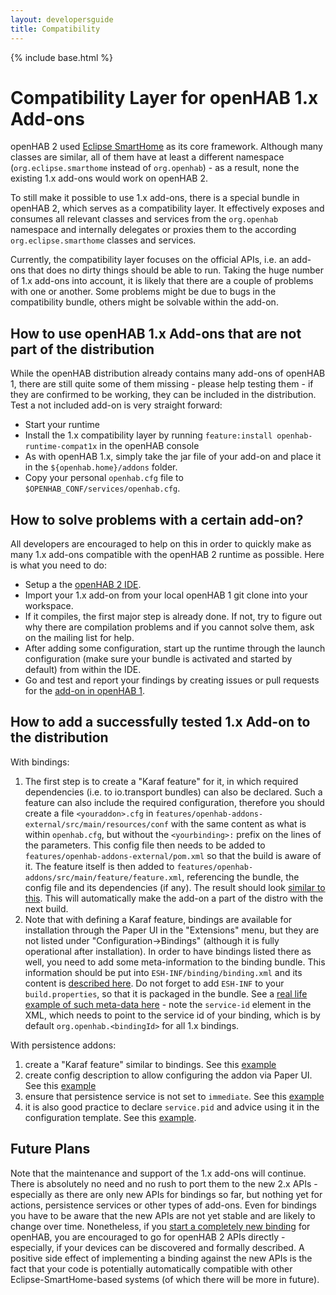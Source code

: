```yaml
---
layout: developersguide
title: Compatibility
---
```


{% include base.html %}

# Compatibility Layer for openHAB 1.x Add-ons

openHAB 2 used [Eclipse SmartHome](https://www.eclipse.org/smarthome/) as its core framework. Although many classes are similar, all of them have at least a different namespace (`org.eclipse.smarthome` instead of `org.openhab`) - as a result, none the existing 1.x add-ons would work on openHAB 2.

To still make it possible to use 1.x add-ons, there is a special bundle in openHAB 2, which serves as a compatibility layer. It effectively exposes and consumes all relevant classes and services from the `org.openhab` namespace and internally delegates or proxies them to the according `org.eclipse.smarthome` classes and services.

Currently, the compatibility layer focuses on the official APIs, i.e. an add-ons that does no dirty things should be able to run. Taking the huge number of 1.x add-ons into account, it is likely that there are a couple of problems with one or another. Some problems might be due to bugs in the compatibility bundle, others might be solvable within the add-on.

## How to use openHAB 1.x Add-ons that are not part of the distribution

While the openHAB distribution already contains many add-ons of openHAB 1, there are still quite some of them missing - please help testing them - if they are confirmed to be working, they can be included in the distribution.
Test a not included add-on is very straight forward:
 - Start your runtime
 - Install the 1.x compatibility layer by running `feature:install openhab-runtime-compat1x` in the openHAB console
 - As with openHAB 1.x, simply take the jar file of your add-on and place it in the `${openhab.home}/addons` folder.
 - Copy your personal `openhab.cfg` file to `$OPENHAB_CONF/services/openhab.cfg`.

## How to solve problems with a certain add-on?

All developers are encouraged to help on this in order to quickly make as many 1.x add-ons compatible with the openHAB 2 runtime as possible.
Here is what you need to do:
 - Setup a the [openHAB 2 IDE](../development/ide.html).
 - Import your 1.x add-on from your local openHAB 1 git clone into your workspace.
 - If it compiles, the first major step is already done. If not, try to figure out why there are compilation problems and if you cannot solve them, ask on the mailing list for help.
 - After adding some configuration, start up the runtime through the launch configuration (make sure your bundle is activated and started by default) from within the IDE.
 - Go and test and report your findings by creating issues or pull requests for the [add-on in openHAB 1](https://github.com/openhab/openhab/issues).

## How to add a successfully tested 1.x Add-on to the distribution

With bindings:

1. The first step is to create a "Karaf feature" for it, in which required dependencies (i.e. to io.transport bundles) can also be declared. Such a feature can also include the required configuration, therefore you should create a file `<youraddon>.cfg` in `features/openhab-addons-external/src/main/resources/conf` with the same content as what is within `openhab.cfg`, but without the `<yourbinding>:` prefix on the lines of the parameters.
This config file then needs to be added to `features/openhab-addons-external/pom.xml` so that the build is aware of it.
The feature itself is then added to `features/openhab-addons/src/main/feature/feature.xml`, referencing the bundle, the config file and its dependencies (if any). The result should look [similar to this](https://github.com/openhab/openhab/pull/3988/files).
This will automatically make the add-on a part of the distro with the next build.
1. Note that with defining a Karaf feature, bindings are available for installation through the Paper UI in the "Extensions" menu, but they are not listed under "Configuration->Bindings" (although it is fully operational after installation). In order to have bindings listed there as well, you need to add some meta-information to the binding bundle. This information should be put into `ESH-INF/binding/binding.xml` and its content is [described here](https://www.eclipse.org/smarthome/documentation/development/bindings/xml-reference.html#xml-structure-for-binding-definitions). Do not forget to add `ESH-INF` to your `build.properties`, so that it is packaged in the bundle. See a [real life example of such meta-data here](https://github.com/openhab/openhab/blob/master/bundles/binding/org.openhab.binding.nest/ESH-INF/binding/binding.xml) - note the `service-id` element in the XML, which needs to point to the service id of your binding, which is by default `org.openhab.<bindingId>` for all 1.x bindings.

With persistence addons:

1. create a "Karaf feature" similar to bindings. See this [example](https://github.com/openhab/openhab1-addons/pull/5635/commits/42d1e8d29ffad75ef6a846306a71d10ee4d0f641)
2. create config description to allow configuring the addon via Paper UI. See this [example](https://github.com/openhab/openhab1-addons/pull/5635/commits/98700634af34c52539aa877c0e4a254392baf674)
3. ensure that persistence service is not set to `immediate`. See this [example](https://github.com/openhab/openhab1-addons/pull/5635/commits/39b47e7f2e8763ae72007d615e6675ea08cbe001)
4. it is also good practice to declare `service.pid` and advice using it in the configuration template. See this  [example](https://github.com/openhab/openhab1-addons/pull/5635/commits/66b7f7f18a55abcba4215d490dd9239c729b3804).

## Future Plans

Note that the maintenance and support of the 1.x add-ons will continue. There is absolutely no need and no rush to port them to the new 2.x APIs - especially as there are only new APIs for bindings so far, but nothing yet for actions, persistence services or other types of add-ons. Even for bindings you have to be aware that the new APIs are not yet stable and are likely to change over time. Nonetheless, if you [start a completely new binding](../development/bindings.html) for openHAB, you are encouraged to go for openHAB 2 APIs directly - especially, if your devices can be discovered and formally described. A positive side effect of implementing a binding against the new APIs is the fact that your code is potentially automatically compatible with other Eclipse-SmartHome-based systems (of which there will be more in future).
